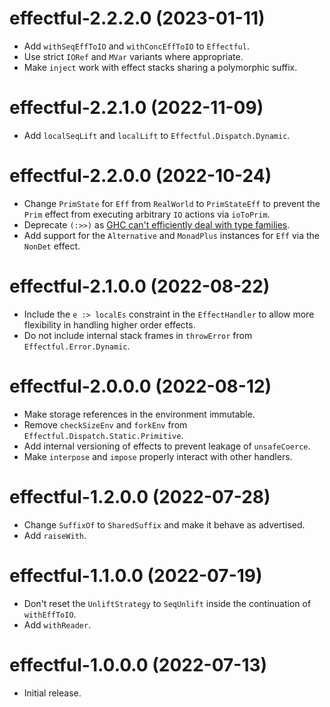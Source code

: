 # effectful-2.2.2.0 (2023-01-11)
* Add `withSeqEffToIO` and `withConcEffToIO` to `Effectful`.
* Use strict `IORef` and `MVar` variants where appropriate.
* Make `inject` work with effect stacks sharing a polymorphic suffix.

# effectful-2.2.1.0 (2022-11-09)
* Add `localSeqLift` and `localLift` to `Effectful.Dispatch.Dynamic`.

# effectful-2.2.0.0 (2022-10-24)
* Change `PrimState` for `Eff` from `RealWorld` to `PrimStateEff` to prevent the
  `Prim` effect from executing arbitrary `IO` actions via `ioToPrim`.
* Deprecate `(:>>)` as [GHC can't efficiently deal with type
  families](https://github.com/haskell-effectful/effectful/issues/52#issuecomment-1269155485).
* Add support for the `Alternative` and `MonadPlus` instances for `Eff` via the
  `NonDet` effect.

# effectful-2.1.0.0 (2022-08-22)
* Include the `e :> localEs` constraint in the `EffectHandler` to allow more
  flexibility in handling higher order effects.
* Do not include internal stack frames in `throwError` from
  `Effectful.Error.Dynamic`.

# effectful-2.0.0.0 (2022-08-12)
* Make storage references in the environment immutable.
* Remove `checkSizeEnv` and `forkEnv` from
  `Effectful.Dispatch.Static.Primitive`.
* Add internal versioning of effects to prevent leakage of `unsafeCoerce`.
* Make `interpose` and `impose` properly interact with other handlers.

# effectful-1.2.0.0 (2022-07-28)
* Change `SuffixOf` to `SharedSuffix` and make it behave as advertised.
* Add `raiseWith`.

# effectful-1.1.0.0 (2022-07-19)
* Don't reset the `UnliftStrategy` to `SeqUnlift` inside the continuation of
  `withEffToIO`.
* Add `withReader`.

# effectful-1.0.0.0 (2022-07-13)
* Initial release.

